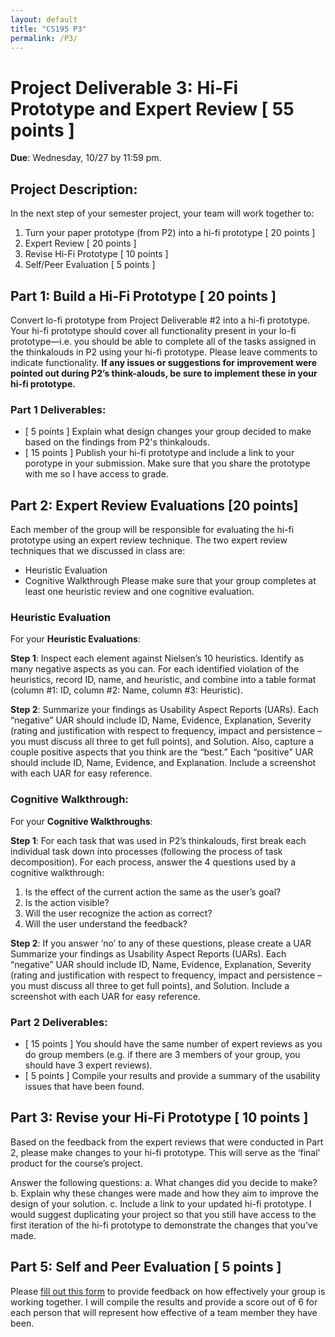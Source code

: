 ```yaml
---
layout: default
title: "CS195 P3"
permalink: /P3/
---
```


# Project Deliverable 3: Hi-Fi Prototype and Expert Review [ 55 points ] 

**Due**: Wednesday, 10/27 by 11:59 pm.

## Project Description:
In the next step of your semester project, your team will work together to: 
1. Turn your paper prototype (from P2) into a hi-fi prototype [ 20 points ]
2. Expert Review [ 20 points ]
3. Revise Hi-Fi Prototype [ 10 points ]
4. Self/Peer Evaluation  [ 5 points ]

## Part 1: Build a Hi-Fi Prototype [ 20 points ]
Convert lo-fi prototype from Project Deliverable #2 into a hi-fi prototype. Your hi-fi prototype should cover all functionality present in your 
lo-fi prototype—i.e. you should be able to complete all of the tasks assigned in the thinkalouds in P2 using your hi-fi prototype. 
Please leave comments to indicate functionality.  **If any issues or suggestions for improvement were pointed out during P2’s think-alouds,
be sure to implement these in your hi-fi prototype.**

### Part 1 Deliverables:
- [ 5 points ] Explain what design changes your group decided to make based on the findings from P2's thinkalouds.
- [ 15 points ] Publish your hi-fi prototype and include a link to your porotype in your submission. Make sure that you share the prototype with me so I have access to grade.


## Part 2: Expert Review Evaluations [20 points]
Each member of the group will be responsible for evaluating the hi-fi prototype using an expert review technique. The two expert review techniques that we discussed in class are:
-	Heuristic Evaluation
-	Cognitive Walkthrough
Please make sure that your group completes at least one heuristic review and one cognitive evaluation. 

### Heuristic Evaluation 
For your **Heuristic Evaluations**:

**Step 1**: Inspect each element against Nielsen’s 10 heuristics. Identify as many negative aspects as you can.
For each identified violation of the heuristics, record ID, name, and heuristic, and combine into a table format 
(column #1: ID, column #2: Name, column #3: Heuristic). 

**Step 2**: Summarize your findings as Usability Aspect Reports (UARs). Each “negative” UAR should include ID, Name, Evidence, Explanation, 
Severity (rating and justification with respect to frequency, impact and persistence – you must discuss all three to get full points), and Solution. 
Also, capture a couple positive aspects that you think are the “best.” Each “positive” UAR should include ID, Name, Evidence, and Explanation. 
Include a screenshot with each UAR for easy reference.

### Cognitive Walkthrough:
For your **Cognitive Walkthroughs**:

**Step 1**: For each task that was used in P2’s thinkalouds, first break each individual task down into processes (following the process of task decomposition). For each process, answer the 4 questions used by a cognitive walkthrough:
1.	Is the effect of the current action the same as the user’s goal?
2.	Is the action visible?
3.	Will the user recognize the action as correct?
4.	Will the user understand the feedback?

**Step 2**: If you answer ‘no’ to any of these questions, please create a UAR
Summarize your findings as Usability Aspect Reports (UARs). Each “negative” UAR should include ID, Name, Evidence, Explanation, Severity 
(rating and justification with respect to frequency, impact and persistence – you must discuss all three to get full points), and Solution. 
Include a screenshot with each UAR for easy reference.

### Part 2 Deliverables:
- [ 15 points ] You should have the same number of expert reviews as you do group members (e.g. if there are 3 members of your group, you should have 3 expert reviews). 
- [ 5 points ] Compile your results and provide a summary of the usability issues that have been found. 

## Part 3: Revise your Hi-Fi Prototype [ 10 points ]
Based on the feedback from the expert reviews that were conducted in Part 2, please make changes to your hi-fi prototype. 
This will serve as the ‘final’ product for the course’s project. 

Answer the following questions:
a.	What changes did you decide to make?
b.	Explain why these changes were made and how they aim to improve the design of your solution.
c.	Include a link to your updated hi-fi prototype. I would suggest duplicating your project so that you still have access to the first iteration 
of the hi-fi prototype to demonstrate the changes that you’ve made.

## Part 5: Self and Peer Evaluation [ 5 points ] 
Please [fill out this form](https://forms.gle/J9N4GrV37bKz84tQ6) to provide feedback on how effectively your group is working together. I will compile the results and provide a score out of 6 for each person that will represent how effective of a team member they have been. 



